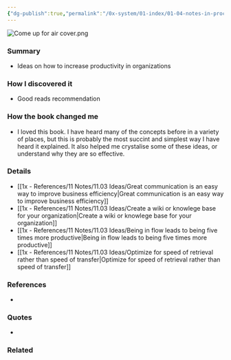 ```yaml
---
{"dg-publish":true,"permalink":"/0x-system/01-index/01-04-notes-in-process/come-up-for-air-how-teams-can-leverage-systems-and-tools-to-stop-drowning-in-work-nick-sonnenberg/","title":"book review","created":"2025-01-13T15:28:23.690+03:00","updated":"2025-01-14T22:16:44.881+03:00"}
---
```


![Come up for air cover.png](/img/user/4x%20-%20Reading/41%20Books/41.03%20Cover%20images/Come%20up%20for%20air%20cover.png)

### Summary
- Ideas on how to increase productivity in organizations

### How I discovered it
- Good reads recommendation

### How the book changed me
- I loved this book. I have heard many of the concepts before in a variety of places, but this is probably the most succint and simplest way I have heard it explained. It also helped me crystalise some of these ideas, or understand why they are so effective.

### Details
- [[1x - References/11 Notes/11.03 Ideas/Great communication is an easy way to improve business efficiency\|Great communication is an easy way to improve business efficiency]]
- [[1x - References/11 Notes/11.03 Ideas/Create a wiki or knowlege base for your organization\|Create a wiki or knowlege base for your organization]]
- [[1x - References/11 Notes/11.03 Ideas/Being in flow leads to being five times more productive\|Being in flow leads to being five times more productive]]
- [[1x - References/11 Notes/11.03 Ideas/Optimize for speed of retrieval rather than speed of transfer\|Optimize for speed of retrieval rather than speed of transfer]]

### References
- 

### Quotes
- 

### Related

